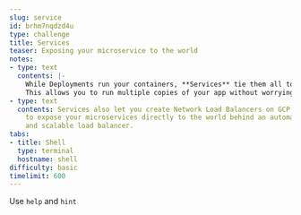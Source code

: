 ```yaml
---
slug: service
id: brhm7nqdzd4u
type: challenge
title: Services
teaser: Exposing your microservice to the world
notes:
- type: text
  contents: |-
    While Deployments run your containers, **Services** tie them all together. Services act a service discovery and load balancing endpoints for your microservices.
    This allows you to run multiple copies of your app without worrying about how other microservices in the cluster will find them.
- type: text
  contents: Services also let you create Network Load Balancers on GCP, allowing you
    to expose your microservices directly to the world behind an automatically configured
    and scalable load balancer.
tabs:
- title: Shell
  type: terminal
  hostname: shell
difficulty: basic
timelimit: 600
---
```

Use `help` and `hint`